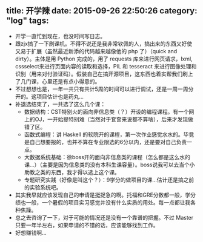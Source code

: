 title: 开学辣
date: 2015-09-26 22:50:26
category: "log"
tags:
---
- 开学一直忙到现在，也没时间写日志。
- 跟zjx搞了一下刷课机。不得不说还是我非常钦佩的人，搞出来的东西又好使又易于扩展（虽然最近新添的代码越来越像他的 php 了）（quick and dirty）。主体是用 Python 完成的，用了 requests 库来进行网页请求，lxml, cssselect来进行页面内容的读取和选择，PIL 和 tesseract 来进行图像处理和识别（用来对付验证码）。假装自己在搞开源项目，这东西也着实帮我们刷上了几门课，心里还是有点小得意的。
- 不过想想也是，一年一共只有共计5周的时间可以进行调试，还是一周一周分开的。这项目估计也是药丸...
- 补退选结束了，一共选了这么几个课：
    - 数据结构：CST特别火的面向非信息类（？）开设的编程课程。有一个网上的OJ，一开始提特别难（当然对于奆奆来说都不算啥），后来才发现做错了区。
    - 函数式编程：讲 Haskell 的软院开的课程，第一次作业感觉水水的。毕竟是自己想要报的，也并不算在专业限选的6分以内，还是要对自己负责一点。
    - 大数据系统基础：徐boss开的面向非信息类的课程（怎么都是这么水的课...）（主要是因为信息类的没有本科生课容量）。boss说我可以去当个小助教之类的东西，我才得以选上这个课。
    - 专题研究实践（好像是叫这个？）：9学分的做项目的课...估计还是搞之前的实验系统吧。
- 其实我早就应该发现自己的申请是挺捉急的啊。托福和GRE分数都一般，学分绩也一般，一个暑假的项目实习感觉并没有什么实质的用处。每一点都让我各种焦躁。
- 总之去咨询了一下，对于可能的情况还是没有一个靠谱的把握。不过 Master 只要一年半左右，如果申请的不错的话，应该能够找到工作。
- 好想赚钱啊...
